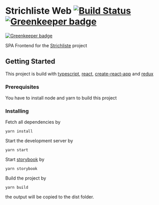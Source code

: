 # Strichliste Web [![Build Status](https://travis-ci.org/strichliste/strichliste.svg?branch=master)](https://travis-ci.org/strichliste/strichliste) [![Greenkeeper badge](https://badges.greenkeeper.io/strichliste/strichliste.svg)](https://greenkeeper.io/)

[![Greenkeeper badge](https://badges.greenkeeper.io/strichliste/strichliste.svg)](https://greenkeeper.io/)

SPA Frontend for the [Strichliste](http://v2.strichliste.org/) project

## Getting Started

This project is build with [typescript](https://www.typescriptlang.org/), [react](https://reactjs.org/), [create-react-app](https://github.com/facebook/create-react-app) and [redux](https://redux.js.org/)

### Prerequisites

You have to install node and yarn to build this project

### Installing

Fetch all dependencies by

```
yarn install
```

Start the development server by

```
yarn start
```

Start [storybook](https://storybook.js.org/) by

```
yarn storybook
```

Build the project by

```
yarn build
```

the output will be copied to the dist folder.
